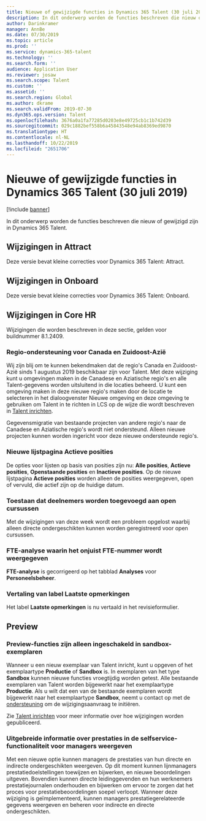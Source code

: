 ```yaml
---
title: Nieuwe of gewijzigde functies in Dynamics 365 Talent (30 juli 2019)
description: In dit onderwerp worden de functies beschreven die nieuw of gewijzigd zijn in Microsoft Dynamics 365 Talent.
author: Darinkramer
manager: AnnBe
ms.date: 07/30/2019
ms.topic: article
ms.prod: ''
ms.service: dynamics-365-talent
ms.technology: ''
ms.search.form: ''
audience: Application User
ms.reviewer: josaw
ms.search.scope: Talent
ms.custom: ''
ms.assetid: ''
ms.search.region: Global
ms.author: dkrame
ms.search.validFrom: 2019-07-30
ms.dyn365.ops.version: Talent
ms.openlocfilehash: 3676a0a1fa77285d0203e8e49725cb1c1b742d39
ms.sourcegitcommit: 029c1882bef558b6a45843548e94ab8369ed9870
ms.translationtype: HT
ms.contentlocale: nl-NL
ms.lasthandoff: 10/22/2019
ms.locfileid: "2651706"
---
```

# <a name="whats-new-or-changed-in-dynamics-365-talent-july-30-2019"></a>Nieuwe of gewijzigde functies in Dynamics 365 Talent (30 juli 2019)

[!include [banner](includes/banner.md)]

In dit onderwerp worden de functies beschreven die nieuw of gewijzigd zijn in Dynamics 365 Talent.

## <a name="changes-in-attract"></a>Wijzigingen in Attract
Deze versie bevat kleine correcties voor Dynamics 365 Talent: Attract.

## <a name="changes-in-onboard"></a>Wijzigingen in Onboard
Deze versie bevat kleine correcties voor Dynamics 365 Talent: Onboard.

## <a name="changes-in-core-hr"></a>Wijzigingen in Core HR
Wijzigingen die worden beschreven in deze sectie, gelden voor buildnummer 8.1.2409.


### <a name="region-support-for-canada-and-southeast-asia"></a>Regio-ondersteuning voor Canada en Zuidoost-Azië

Wij zijn blij om te kunnen bekendmaken dat de regio's Canada en Zuidoost-Azië sinds 1 augustus 2019 beschikbaar zijn voor Talent. Met deze wijziging kunt u omgevingen maken in de Canadese en Aziatische regio's en alle Talent-gegevens worden uitsluitend in die locaties beheerd. U kunt een omgeving maken in deze nieuwe regio's maken door de locatie te selecteren in het dialoogvenster Nieuwe omgeving en deze omgeving te gebruiken om Talent in te richten in LCS op de wijze die wordt beschreven in [Talent inrichten](https://docs.microsoft.com/en-us/dynamics365/unified-operations/talent/provisioning-talent).

Gegevensmigratie van bestaande projecten van andere regio's naar de Canadese en Aziatische regio's wordt niet ondersteund. Alleen nieuwe projecten kunnen worden ingericht voor deze nieuwe ondersteunde regio's.

### <a name="new-active-positions-list-page"></a>Nieuwe lijstpagina Actieve posities

De opties voor lijsten op basis van posities zijn nu: **Alle posities**, **Actieve posities**, **Openstaande posities** en **Inactieve posities**. Op de nieuwe lijstpagina **Actieve posities** worden alleen de posities weergegeven, open of vervuld, die actief zijn op de huidige datum. 

### <a name="allow-course-participants-to-be-added-to-open-courses"></a>Toestaan dat deelnemers worden toegevoegd aan open cursussen

Met de wijzigingen van deze week wordt een probleem opgelost waarbij alleen directe ondergeschikten kunnen worden geregistreerd voor open cursussen.

### <a name="fte-analysis-displaying-incorrect-fte-number"></a>FTE-analyse waarin het onjuist FTE-nummer wordt weergegeven

**FTE-analyse** is gecorrigeerd op het tabblad **Analyses** voor **Personeelsbeheer**.

### <a name="final-comments-label-translation"></a>Vertaling van label Laatste opmerkingen

Het label **Laatste opmerkingen** is nu vertaald in het revisieformulier.

## <a name="in-preview"></a>Preview

### <a name="preview-features-are-enabled-only-in-sandbox-instances"></a>Preview-functies zijn alleen ingeschakeld in sandbox-exemplaren

Wanneer u een nieuw exemplaar van Talent inricht, kunt u opgeven of het exemplaartype **Productie** of **Sandbox** is. In exemplaren van het type **Sandbox** kunnen nieuwe functies vroegtijdig worden getest. Alle bestaande exemplaren van Talent worden bijgewerkt naar het exemplaartype **Productie**. Als u wilt dat een van de bestaande exemplaren wordt bijgewerkt naar het exemplaartype **Sandbox**, neemt u contact op met de [ondersteuning](https://docs.microsoft.com/dynamics365/unified-operations/talent/talent-support) om de wijzigingsaanvraag te initiëren.

Zie [Talent inrichten](https://docs.microsoft.com/dynamics365/unified-operations/talent/provisioning-talent) voor meer informatie over hoe wijzigingen worden gepubliceerd.

### <a name="view-extended-information-for-performance-in-manager-self-service"></a>Uitgebreide informatie over prestaties in de selfservice-functionaliteit voor managers weergeven

Met een nieuwe optie kunnen managers de prestaties van hun directe en indirecte ondergeschikten weergeven. Op dit moment kunnen lijnmanagers prestatiedoelstellingen toewijzen en bijwerken, en nieuwe beoordelingen uitgeven. Bovendien kunnen directe leidinggevenden en hun werknemers prestatiejournalen onderhouden en bijwerken om ervoor te zorgen dat het proces voor prestatiebeoordelingen soepel verloopt. Wanneer deze wijziging is geïmplementeerd, kunnen managers prestatiegerelateerde gegevens weergeven en beheren voor indirecte en directe ondergeschikten.
